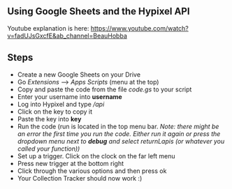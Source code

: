 ## Using Google Sheets and the Hypixel API 

Youtube explanation is here: https://www.youtube.com/watch?v=fadUJsGxcfE&ab_channel=BeauHobba



## Steps
- Create a new Google Sheets on your Drive
- Go *Extensions* --> *Apps Scripts* (menu at the top)
- Copy and paste the code from the file *code.gs* to your script
- Enter your username into **username**
- Log into Hypixel and type */api*
- Click on the key to copy it
- Paste the key into **key**
- Run the code (run is located in the top menu bar. *Note: there might be an error the first time you run the code. Either run it again or press the dropdown menu next to **debug** and select *returnLapis* (or whatever you called your function))*
- Set up a trigger. Click on the clock on the far left menu
- Press new trigger at the bottom right
- Click through the various options and then press ok
- Your Collection Tracker should now work :) 


